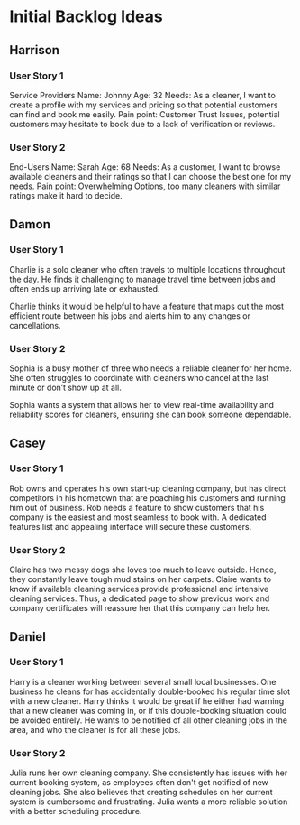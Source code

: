 # Initial Backlog Ideas

## Harrison
### User Story 1
Service Providers 
Name: Johnny
Age: 32
Needs:
As a cleaner, I want to create a profile with my services and pricing so that potential customers can find and book me easily.
Pain point:
Customer Trust Issues, potential customers may hesitate to book due to a lack of verification or reviews.

### User Story 2
End-Users
Name: Sarah
Age: 68
Needs:
As a customer, I want to browse available cleaners and their ratings so that I can choose the best one for my needs.
Pain point:
Overwhelming Options, too many cleaners with similar ratings make it hard to decide.


## Damon
### User Story 1
Charlie is a solo cleaner who often travels to multiple locations throughout the day.
He finds it challenging to manage travel time between jobs and often ends up arriving late or exhausted.

Charlie thinks it would be helpful to have a feature that maps out the most efficient route between his jobs and alerts him to any changes or cancellations.

### User Story 2
Sophia is a busy mother of three who needs a reliable cleaner for her home.
She often struggles to coordinate with cleaners who cancel at the last minute or don’t show up at all.

Sophia wants a system that allows her to view real-time availability and reliability scores for cleaners, ensuring she can book someone dependable.


## Casey
### User Story 1
Rob owns and operates his own start-up cleaning company, but has direct competitors in his hometown that are
poaching his customers and running him out of business. Rob needs a feature to show customers that his company
is the easiest and most seamless to book with. A dedicated features list and appealing interface will secure
these customers.

### User Story 2
Claire has two messy dogs she loves too much to leave outside. Hence, they constantly leave tough mud stains
on her carpets. Claire wants to know if available cleaning services provide professional and intensive cleaning services. 
Thus, a dedicated page to show previous work and company certificates will reassure her that this company can help her.


## Daniel
### User Story 1
Harry is a cleaner working between several small local businesses. One business he cleans for has accidentally double-booked his regular time slot with a new cleaner.
Harry thinks it would be great if he either had warning that a new cleaner was coming in, or if this double-booking situation could be avoided entirely.
He wants to be notified of all other cleaning jobs in the area, and who the cleaner is for all these jobs.

### User Story 2
Julia runs her own cleaning company. She consistently has issues with her current booking system, as employees often don't get notified of new cleaning jobs.
She also believes that creating schedules on her current system is cumbersome and frustrating.
Julia wants a more reliable solution with a better scheduling procedure.
